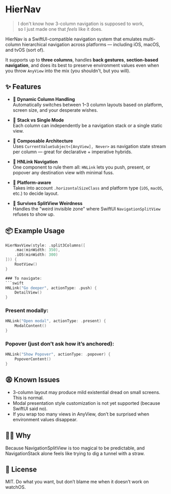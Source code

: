 # HierNav

> I don't know how 3-column navigation is supposed to work,  
> so I just made one that *feels* like it does.

HierNav is a SwiftUI-compatible navigation system that emulates multi-column hierarchical navigation across platforms — including iOS, macOS, and tvOS (sort of).  

It supports up to **three columns**, handles **back gestures**, **section-based navigation**, and does its best to preserve environment values even when you throw `AnyView` into the mix (you shouldn't, but you will).

## ✨ Features

- 🔀 **Dynamic Column Handling**  
  Automatically switches between 1–3 column layouts based on platform, screen size, and your desperate wishes.

- 🧱 **Stack vs Single Mode**  
  Each column can independently be a navigation stack or a single static view.

- 🧩 **Composable Architecture**  
  Uses `CurrentValueSubject<[AnyView], Never>` as navigation state stream per column — great for declarative + imperative hybrids.

- 🚀 **HNLink Navigation**  
  One component to rule them all: `HNLink` lets you push, present, or popover any destination view with minimal fuss.

- 🍎 **Platform-aware**  
  Takes into account `.horizontalSizeClass` and platform type (`iOS`, `macOS`, etc.) to decide layout.

- 🤡 **Survives SplitView Weirdness**  
  Handles the "weird invisible zone" where SwiftUI `NavigationSplitView` refuses to show up.

## 📦 Example Usage

```swift
HierNavView(style: .split3Columns([
    .mac(minWidth: 350),
    .iOS(minWidth: 300)
])) {
    RootView()
}

### To navigate:
```swift
HNLink("Go deeper", actionType: .push) {
    DetailView()
}
```

### Present modally:
```swift
HNLink("Open modal", actionType: .present) {
    ModalContent()
}
```

### Popover (just don’t ask how it’s anchored):
```swift
HNLink("Show Popover", actionType: .popover) {
    PopoverContent()
}
```

## 😩 Known Issues
- 3-column layout may produce mild existential dread on small screens. This is normal.
- Modal presentation style customization is not yet supported (because SwiftUI said no).
- If you wrap too many views in AnyView, don’t be surprised when environment values disappear.

## 🤷‍♂️ Why
Because NavigationSplitView is too magical to be predictable,
and NavigationStack alone feels like trying to dig a tunnel with a straw.

## 📄 License
MIT. Do what you want, but don’t blame me when it doesn’t work on watchOS.

